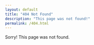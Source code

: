 ```yaml
---
layout: default
title: "404 Not Found"
description: "This page was not found!"
permalink: /404.html
---
```

Sorry! This page was not found.